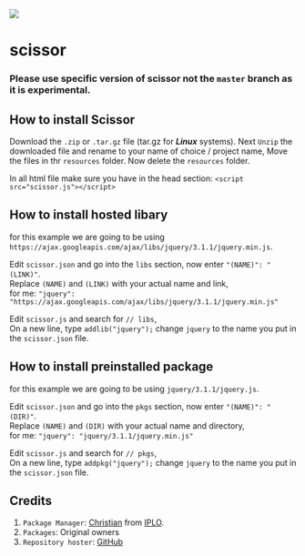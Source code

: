 ![](https://upload.wikimedia.org/wikipedia/commons/thumb/7/74/Scissors_icon_black.svg/1280px-Scissors_icon_black.svg.png?raw=true)
# scissor

### Please use specific version of scissor not the ```master```  branch as it is experimental.

## How to install Scissor
Download the ```.zip``` or ```.tar.gz``` file (tar.gz for _**Linux**_ systems). Next ```Unzip``` the downloaded file and
rename to your name of choice / project name,
Move the files in thr ```resources``` folder.
Now delete the ```resources``` folder.

In all html file make sure you have in the head section: ```<script src="scissor.js"></script>```

## How to install hosted libary
for this example we are going to be using ```https://ajax.googleapis.com/ajax/libs/jquery/3.1.1/jquery.min.js```.

Edit ```scissor.json``` and go into the ```libs``` section, now enter ```"(NAME)": "(LINK)"```.<br />
Replace ```(NAME)``` and ```(LINK)``` with your actual name and link,<br />
for me: ```"jquery": "https://ajax.googleapis.com/ajax/libs/jquery/3.1.1/jquery.min.js"```

Edit ```scissor.js``` and search for ```// libs```,<br />
On a new line, type ```addlib("jquery");``` change ```jquery``` to the name you put in the ```scissor.json``` file.

## How to install preinstalled package
for this example we are going to be using ```jquery/3.1.1/jquery.js```.

Edit ```scissor.json``` and go into the ```pkgs``` section, now enter ```"(NAME)": "(DIR)"```.<br />
Replace ```(NAME)``` and ```(DIR)``` with your actual name and directory,<br />
for me: ```"jquery": "jquery/3.1.1/jquery.min.js"```

Edit ```scissor.js``` and search for ```// pkgs```,<br />
On a new line, type ```addpkg("jquery");``` change ```jquery``` to the name you put in the ```scissor.json``` file.  
## Credits
1. ```Package Manager```: [Christian](https://github.com/pigcake999yt) from [IPLO](https://github.com/iplo).  
2. ```Packages```: Original owners
3. ```Repository hoster```: [GitHub](https://github.com)

